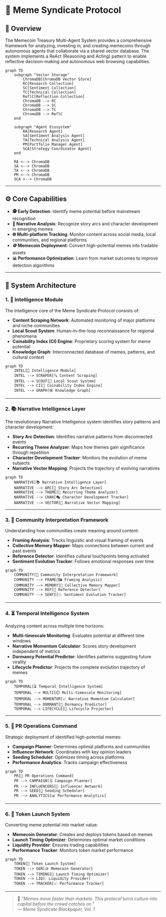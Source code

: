 # 🧠 Meme Syndicate Protocol

## 🚀 Overview
The Memecoin Treasury Multi-Agent System provides a comprehensive framework for analyzing, investing in, and creating memecoins through autonomous agents that collaborate via a shared vector database. The system implements a ReAct (Reasoning and Acting) pattern to enable reflective decision-making and autonomous web browsing capabilities.
```mermaid
graph TD
    subgraph "Vector Storage"
        ChromaDB[ChromaDB Vector Store]
        RC[Research Collection]
        SC[Sentiment Collection]
        TC[Technical Collection]
        ReflC[Reflection Collection]
        ChromaDB --> RC
        ChromaDB --> SC
        ChromaDB --> TC
        ChromaDB --> ReflC
    end

    subgraph "Agent Ecosystem"
        RA[Research Agent]
        SA[Sentiment Analysis Agent]
        TA[Technical Analysis Agent]
        PM[Portfolio Manager Agent]
        SCA[Strategy Coordinator Agent]
    end

    RA <--> ChromaDB
    SA <--> ChromaDB
    TA <--> ChromaDB
    PM <--> ChromaDB
    SCA <--> ChromaDB
```
---

## ⚙️ Core Capabilities

- **🕵️ Early Detection**: Identify meme potential before mainstream recognition  
- **📖 Narrative Analysis**: Recognize story arcs and character development in emerging memes  
- **🌐 Multi-platform Tracking**: Monitor content across social media, local communities, and regional platforms  
- **🪙 Memecoin Deployment**: Convert high-potential memes into tradable assets  
- **📊 Performance Optimization**: Learn from market outcomes to improve detection algorithms  

---

## 🧠 System Architecture

### 1. 🧩 Intelligence Module

The intelligence core of the Meme Syndicate Protocol consists of:

- **Content Scraping Network**: Automated monitoring of major platforms and niche communities  
- **Local Scout System**: Human-in-the-loop reconnaissance for regional phenomena  
- **Coinability Index (CI) Engine**: Proprietary scoring system for meme potential  
- **Knowledge Graph**: Interconnected database of memes, patterns, and cultural context  
```mermaid
graph TD
    INTEL[🧩 Intelligence Module]
    INTEL --> SCRAPER[🔍 Content Scraping]
    INTEL --> SCOUT[🧭 Local Scout System]
    INTEL --> CI[🧠 Coinability Index Engine]
    INTEL --> GRAPH[🕸️ Knowledge Graph]
```
---

### 2. 📚 Narrative Intelligence Layer

The revolutionary Narrative Intelligence system identifies story patterns and character development:

- **Story Arc Detection**: Identifies narrative patterns from disconnected events  
- **Recurring Theme Analyzer**: Maps how themes gain significance through repetition  
- **Character Development Tracker**: Monitors the evolution of meme subjects  
- **Narrative Vector Mapping**: Projects the trajectory of evolving narratives  
```mermaid
graph TD
    NARRATIVE[📚 Narrative Intelligence Layer]
    NARRATIVE --> ARC[🧾 Story Arc Detection]
    NARRATIVE --> THEME[🔁 Recurring Theme Analyzer]
    NARRATIVE --> CHAR[🎭 Character Development Tracker]
    NARRATIVE --> VECTOR[🧭 Narrative Vector Mapping]
```
---

### 3. 👥 Community Interpretation Framework

Understanding how communities create meaning around content:

- **Framing Analysis**: Tracks linguistic and visual framing of events  
- **Collective Memory Mapper**: Maps connections between current and past events  
- **Reference Detector**: Identifies cultural touchpoints being activated  
- **Sentiment Evolution Tracker**: Follows emotional responses over time  
```mermaid
graph TD
    COMMUNITY[👥 Community Interpretation Framework]
    COMMUNITY --> FRAME[🖼️ Framing Analysis]
    COMMUNITY --> MEMORY[🧠 Collective Memory Mapper]
    COMMUNITY --> REF[📌 Reference Detector]
    COMMUNITY --> SENTI[📉 Sentiment Evolution Tracker]
```
---

### 4. ⏳ Temporal Intelligence System

Analyzing content across multiple time horizons:

- **Multi-timescale Monitoring**: Evaluates potential at different time windows  
- **Narrative Momentum Calculator**: Scores story development independent of metrics  
- **Dormancy Potential Predictor**: Identifies patterns suggesting future virality  
- **Lifecycle Predictor**: Projects the complete evolution trajectory of memes  
```mermaid
graph TD
    TEMPORAL[⏳ Temporal Intelligence System]
    TEMPORAL --> MULTI[⏲️ Multi-timescale Monitoring]
    TEMPORAL --> MOMENTUM[📈 Narrative Momentum Calculator]
    TEMPORAL --> DORMANT[🧊 Dormancy Predictor]
    TEMPORAL --> LIFECYCLE[🔁 Lifecycle Projector]
```
---

### 5. 📣 PR Operations Command

Strategic deployment of identified high-potential memes:

- **Campaign Planner**: Determines optimal platforms and communities  
- **Influencer Network**: Coordinates with key opinion leaders  
- **Seeding Scheduler**: Optimizes timing across platforms  
- **Performance Analytics**: Tracks campaign effectiveness  
```mermaid
graph TD
    PR[📣 PR Operations Command]
    PR --> CAMPAIGN[🗓️ Campaign Planner]
    PR --> INFLUENCERS[🤝 Influencer Network]
    PR --> SEED[🌱 Seeding Scheduler]
    PR --> ANALYTICS[📊 Performance Analytics]
```
---

### 6. 🚀 Token Launch System

Converting meme potential into market value:

- **Memecoin Generator**: Creates and deploys tokens based on memes  
- **Launch Timing Optimizer**: Determines optimal market conditions  
- **Liquidity Provider**: Ensures trading capabilities  
- **Performance Tracker**: Monitors token market performance  
```mermaid
graph TD
    TOKEN[🚀 Token Launch System]
    TOKEN --> GEN[🪙 Memecoin Generator]
    TOKEN --> TIMING[📅 Launch Timing Optimizer]
    TOKEN --> LIQ[💧 Liquidity Provider]
    TOKEN --> TRACKER[📈 Performance Tracker]
```
---

> 💬 _"Memes move faster than markets. This protocol turns culture into capital before the crowd catches on."_  
— *Meme Syndicate Blackpaper, Vol. 1*
